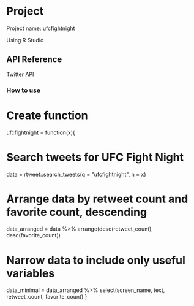 # Project

Project name: ufcfightnight

Using R Studio

## API Reference

Twitter API

### How to use

# Create function

ufcfightnight = function(x){
  
  # Search tweets for UFC Fight Night
  
  data = rtweet::search_tweets(q = "ufcfightnight", n = x)
  
  # Arrange data by retweet count and favorite count, descending
  
  data_arranged = data %>% arrange(desc(retweet_count), desc(favorite_count))
  
  # Narrow data to include only useful variables
  
  data_minimal = data_arranged %>% select(screen_name, text, retweet_count, favorite_count)
}
